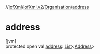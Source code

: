 //[iofXml](../../../index.md)/[iofXml.v2](../index.md)/[Organisation](index.md)/[address](address.md)

# address

[jvm]\
protected open val [address](address.md): [List](https://docs.oracle.com/javase/8/docs/api/java/util/List.html)<[Address](../-address/index.md)>
